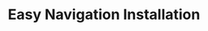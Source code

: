 ---
layout: default
title: Easy Navigation Installation
description: magento easy navigation module installation
keywords: " magento improved navigation, navigation magento extension, magento navigation menu, left navigation menu magento "
category: Easy Navigation
---